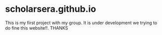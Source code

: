 # scholarsera.github.io
This is my first project with my group. It is under development we trying to do fine this website!!. THANKS
